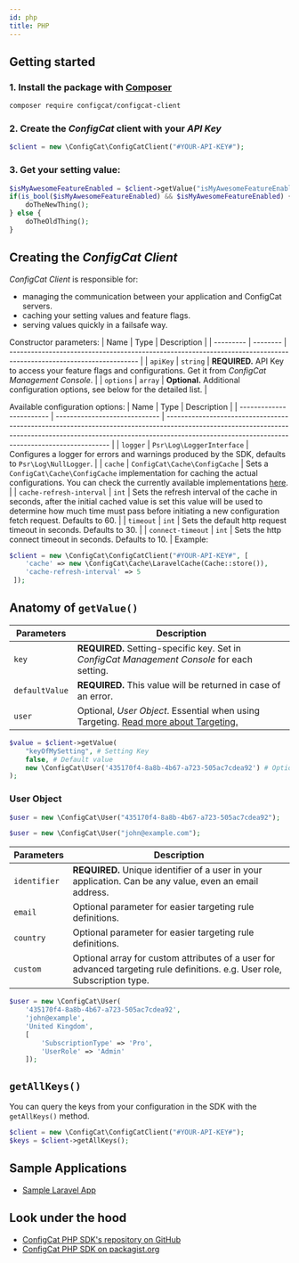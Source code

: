 ```yaml
---
id: php
title: PHP
---
```

## Getting started
### 1. Install the package with [Composer](https://getcomposer.org/)
```bash
composer require configcat/configcat-client
```

### 2. Create the *ConfigCat* client with your *API Key*
```php
$client = new \ConfigCat\ConfigCatClient("#YOUR-API-KEY#");
```

### 3. Get your setting value:
```php
$isMyAwesomeFeatureEnabled = $client->getValue("isMyAwesomeFeatureEnabled", false);
if(is_bool($isMyAwesomeFeatureEnabled) && $isMyAwesomeFeatureEnabled) {
    doTheNewThing();
} else {
    doTheOldThing();
}
```

## Creating the *ConfigCat Client*
*ConfigCat Client* is responsible for:
- managing the communication between your application and ConfigCat servers.
- caching your setting values and feature flags.
- serving values quickly in a failsafe way.

Constructor parameters:
| Name      | Type     | Description                                                                                                        |
| --------- | -------- | ------------------------------------------------------------------------------------------------------------------ |
| `apiKey`  | `string` | **REQUIRED.** API Key to access your feature flags and configurations. Get it from *ConfigCat Management Console*. |
| `options` | `array`  | **Optional.** Additional configuration options, see below for the detailed list.                                   |

Available configuration options:
| Name                     | Type                          | Description                                                                                                                                                                                                                |
| ------------------------ | ----------------------------- | -------------------------------------------------------------------------------------------------------------------------------------------------------------------------------------------------------------------------- |
| `logger`                 | `Psr\Log\LoggerInterface`     | Configures a logger for errors and warnings produced by the SDK, defaults to `Psr\Log\NullLogger`.                                                                                                                         |
| `cache`                  | `ConfigCat\Cache\ConfigCache` | Sets a `ConfigCat\Cache\ConfigCache` implementation for caching the actual configurations. You can check the currently available implementations [here](https://github.com/configcat/php-sdk/tree/master/src/Cache).       |
| `cache-refresh-interval` | `int`                         | Sets the refresh interval of the cache in seconds, after the initial cached value is set this value will be used to determine how much time must pass before initiating a new configuration fetch request. Defaults to 60. |
| `timeout`                | `int`                         | Sets the default http request timeout in seconds. Defaults to 30.                                                                                                                                                          |
| `connect-timeout`        | `int`                         | Sets the http connect timeout in seconds. Defaults to 10.                                                                                                                                                                  |
Example:
```php
$client = new \ConfigCat\ConfigCatClient("#YOUR-API-KEY#", [
    'cache' => new \ConfigCat\Cache\LaravelCache(Cache::store()),
    'cache-refresh-interval' => 5
 ]);
```


## Anatomy of `getValue()`
| Parameters     | Description                                                                                                  |
| -------------- | ------------------------------------------------------------------------------------------------------------ |
| `key`          | **REQUIRED.** Setting-specific key. Set in *ConfigCat Management Console* for each setting.                  |
| `defaultValue` | **REQUIRED.** This value will be returned in case of an error.                                               |
| `user`         | Optional, *User Object*. Essential when using Targeting. [Read more about Targeting.](advanced/targeting.md) |
```php
$value = $client->getValue(
    "keyOfMySetting", # Setting Key
    false, # Default value
    new \ConfigCat\User('435170f4-8a8b-4b67-a723-505ac7cdea92') # Optional User Object
);
```

### User Object 
```php
$user = new \ConfigCat\User("435170f4-8a8b-4b67-a723-505ac7cdea92");
```
```php
$user = new \ConfigCat\User("john@example.com");  
```
| Parameters   | Description                                                                                                                |
| ------------ | -------------------------------------------------------------------------------------------------------------------------- |
| `identifier` | **REQUIRED.** Unique identifier of a user in your application. Can be any value, even an email address.                    |
| `email`      | Optional parameter for easier targeting rule definitions.                                                                  |
| `country`    | Optional parameter for easier targeting rule definitions.                                                                  |
| `custom`     | Optional array for custom attributes of a user for advanced targeting rule definitions. e.g. User role, Subscription type. |
```php
$user = new \ConfigCat\User(
    '435170f4-8a8b-4b67-a723-505ac7cdea92', 
    'john@example', 
    'United Kingdom', 
    [
        'SubscriptionType' => 'Pro', 
        'UserRole' => 'Admin'
    ]);
```

## `getAllKeys()`
You can query the keys from your configuration in the SDK with the `getAllKeys()` method.

```php
$client = new \ConfigCat\ConfigCatClient("#YOUR-API-KEY#");
$keys = $client->getAllKeys();
```

## Sample Applications
- [Sample Laravel App](https://github.com/configcat/php-sdk/tree/master/samples/laravel)

## Look under the hood
- [ConfigCat PHP SDK's repository on GitHub](https://github.com/configcat/php-sdk)
- [ConfigCat PHP SDK on packagist.org](https://packagist.org/packages/configcat/configcat-client)

